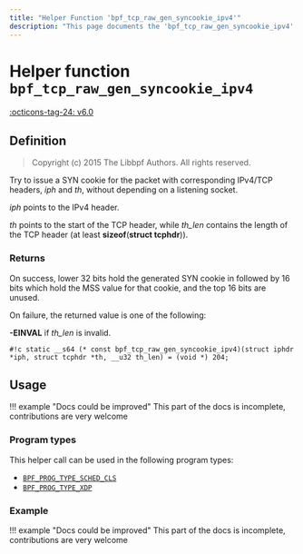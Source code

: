 ```yaml
---
title: "Helper Function 'bpf_tcp_raw_gen_syncookie_ipv4'"
description: "This page documents the 'bpf_tcp_raw_gen_syncookie_ipv4' eBPF helper function, including its definition, usage, program types that can use it, and examples."
---
```

# Helper function `bpf_tcp_raw_gen_syncookie_ipv4`

<!-- [FEATURE_TAG](bpf_tcp_raw_gen_syncookie_ipv4) -->
[:octicons-tag-24: v6.0](https://github.com/torvalds/linux/commit/33bf9885040c399cf6a95bd33216644126728e14)
<!-- [/FEATURE_TAG] -->

## Definition

> Copyright (c) 2015 The Libbpf Authors. All rights reserved.


<!-- [HELPER_FUNC_DEF] -->
Try to issue a SYN cookie for the packet with corresponding IPv4/TCP headers, _iph_ and _th_, without depending on a listening socket.

_iph_ points to the IPv4 header.

_th_ points to the start of the TCP header, while _th_len_ contains the length of the TCP header (at least **sizeof**(**struct tcphdr**)).

### Returns

On success, lower 32 bits hold the generated SYN cookie in followed by 16 bits which hold the MSS value for that cookie, and the top 16 bits are unused.

On failure, the returned value is one of the following:

**-EINVAL** if _th_len_ is invalid.

`#!c static __s64 (* const bpf_tcp_raw_gen_syncookie_ipv4)(struct iphdr *iph, struct tcphdr *th, __u32 th_len) = (void *) 204;`
<!-- [/HELPER_FUNC_DEF] -->

## Usage

!!! example "Docs could be improved"
    This part of the docs is incomplete, contributions are very welcome

### Program types

This helper call can be used in the following program types:

<!-- DO NOT EDIT MANUALLY -->
<!-- [HELPER_FUNC_PROG_REF] -->
 * [`BPF_PROG_TYPE_SCHED_CLS`](../program-type/BPF_PROG_TYPE_SCHED_CLS.md)
 * [`BPF_PROG_TYPE_XDP`](../program-type/BPF_PROG_TYPE_XDP.md)
<!-- [/HELPER_FUNC_PROG_REF] -->

### Example

!!! example "Docs could be improved"
    This part of the docs is incomplete, contributions are very welcome
